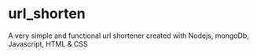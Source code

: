# url_shorten
A very simple and functional url shortener created with Nodejs, mongoDb, Javascript, HTML &amp; CSS
